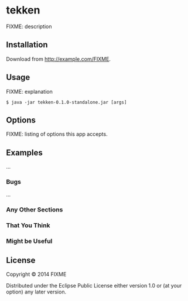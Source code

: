 # tekken

FIXME: description

## Installation

Download from http://example.com/FIXME.

## Usage

FIXME: explanation

    $ java -jar tekken-0.1.0-standalone.jar [args]

## Options

FIXME: listing of options this app accepts.

## Examples

...

### Bugs

...

### Any Other Sections
### That You Think
### Might be Useful

## License

Copyright © 2014 FIXME

Distributed under the Eclipse Public License either version 1.0 or (at
your option) any later version.

